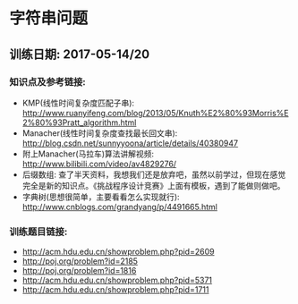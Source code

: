 # 字符串问题
## 训练日期: 2017-05-14/20


### 知识点及参考链接:

* KMP(线性时间复杂度匹配子串): <http://www.ruanyifeng.com/blog/2013/05/Knuth%E2%80%93Morris%E2%80%93Pratt_algorithm.html>
* Manacher(线性时间复杂度查找最长回文串): <http://blog.csdn.net/sunnyyoona/article/details/40380947>
* 附上Manacher(马拉车)算法讲解视频: <http://www.bilibili.com/video/av4829276/>
* 后缀数组: 查了半天资料，我想我们还是放弃吧，虽然以前学过，但现在感觉完全是新的知识点。《挑战程序设计竞赛》上面有模板，遇到了能做则做吧。
* 字典树(思想很简单，主要看看怎么实现就行): <http://www.cnblogs.com/grandyang/p/4491665.html>

### 训练题目链接:

* <http://acm.hdu.edu.cn/showproblem.php?pid=2609>
* <http://poj.org/problem?id=2185>
* <http://poj.org/problem?id=1816>
* <http://acm.hdu.edu.cn/showproblem.php?pid=5371>
* <http://acm.hdu.edu.cn/showproblem.php?pid=1711>


